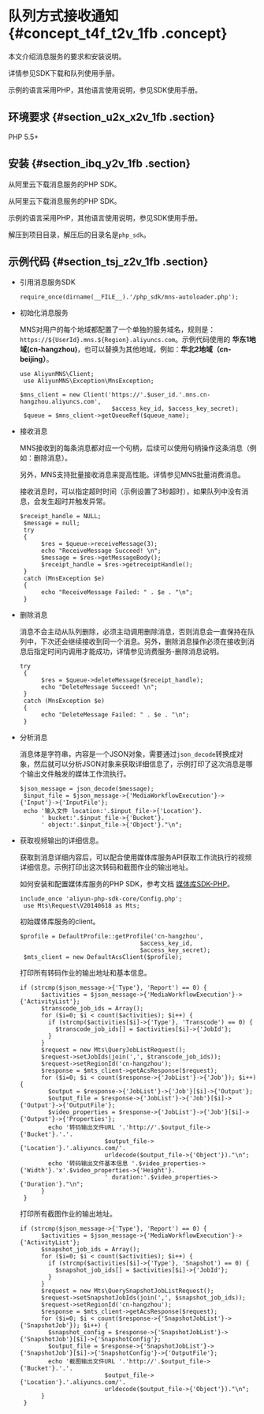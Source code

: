 # 队列方式接收通知 {#concept_t4f_t2v_1fb .concept}

本文介绍消息服务的要求和安装说明。

详情参见SDK下载和队列使用手册。

示例的语言采用PHP，其他语言使用说明，参见SDK使用手册。

## 环境要求 {#section_u2x_x2v_1fb .section}

PHP 5.5+

## 安装 {#section_ibq_y2v_1fb .section}

从阿里云下载消息服务的PHP SDK。

从阿里云下载消息服务的PHP SDK。

示例的语言采用PHP，其他语言使用说明，参见SDK使用手册。

解压到项目目录，解压后的目录名是`php_sdk`。

## 示例代码 {#section_tsj_z2v_1fb .section}

-   引用消息服务SDK

    ```
    require_once(dirname(__FILE__).'/php_sdk/mns-autoloader.php');
    ```

-   初始化消息服务

    MNS对用户的每个地域都配置了一个单独的服务域名，规则是：`https://${UserId}.mns.${Region}.aliyuncs.com`。示例代码使用的 **华东1地域\(cn-hangzhou\)**，也可以替换为其他地域，例如：**华北2地域（cn-beijing）**。

    ```
    use AliyunMNS\Client;
     use AliyunMNS\Exception\MnsException;
    ```

    ```
    $mns_client = new Client('https://'.$user_id.'.mns.cn-hangzhou.aliyuncs.com',
                              $access_key_id, $access_key_secret);
     $queue = $mns_client->getQueueRef($queue_name);
    ```

-   接收消息

    MNS接收到的每条消息都对应一个句柄，后续可以使用句柄操作这条消息（例如：删除消息）。

    另外，MNS支持批量接收消息来提高性能。详情参见MNS批量消费消息。

    接收消息时，可以指定超时时间（示例设置了3秒超时），如果队列中没有消息，会发生超时并触发异常。

    ```
    $receipt_handle = NULL;
     $message = null;
     try
     {
          $res = $queue->receiveMessage(3);
          echo "ReceiveMessage Succeed! \n";
          $message = $res->getMessageBody();
          $receipt_handle = $res->getreceiptHandle();
     }
     catch (MnsException $e)
     {
          echo "ReceiveMessage Failed: " . $e . "\n";
     }
    ```

-   删除消息

    消息不会主动从队列删除，必须主动调用删除消息，否则消息会一直保持在队列中，下次还会继续接收到同一个消息。另外，删除消息操作必须在接收到消息后指定时间内调用才能成功，详情参见消费服务-删除消息说明。

    ```
    try
     {
          $res = $queue->deleteMessage($receipt_handle);
          echo "DeleteMessage Succeed! \n";
     }
     catch (MnsException $e)
     {
          echo "DeleteMessage Failed: " . $e . "\n";
     }
    ```

-   分析消息

    消息体是字符串，内容是一个JSON对象，需要通过`json_decode`转换成对象，然后就可以分析JSON对象来获取详细信息了，示例打印了这次消息是哪个输出文件触发的媒体工作流执行。

    ```
    $json_message = json_decode($message);
     $input_file = $json_message->{'MediaWorkflowExecution'}->{'Input'}->{'InputFile'};
     echo '输入文件 location:'.$input_file->{'Location'}.
          ' bucket:'.$input_file->{'Bucket'}.
          ' object:'.$input_file->{'Object'}."\n";
    ```

-   获取视频输出的详细信息。

    获取到消息详细内容后，可以配合使用媒体库服务API获取工作流执行的视频详细信息。示例打印出这次转码和截图作业的输出地址。

    如何安装和配置媒体库服务的PHP SDK，参考文档 [媒体库SDK-PHP](https://help.aliyun.com/document_detail/44592.html)。

    ```
    include_once 'aliyun-php-sdk-core/Config.php';
     use Mts\Request\V20140618 as Mts;
    ```

    初始媒体库服务的client。

    ```
    $profile = DefaultProfile::getProfile('cn-hangzhou',
                                      $access_key_id,
                                      $access_key_secret);
     $mts_client = new DefaultAcsClient($profile);
    ```

    打印所有转码作业的输出地址和基本信息。

    ```
    if (strcmp($json_message->{'Type'}, 'Report') == 0) {
          $activities = $json_message->{'MediaWorkflowExecution'}->{'ActivityList'};
          $transcode_job_ids = Array();
          for ($i=0; $i < count($activities); $i++) {
            if (strcmp($activities[$i]->{'Type'}, 'Transcode') == 0) {
              $transcode_job_ids[] = $activities[$i]->{'JobId'};
            }
          }
          $request = new Mts\QueryJobListRequest();
          $request->setJobIds(join(',', $transcode_job_ids));
          $request->setRegionId('cn-hangzhou');
          $response = $mts_client->getAcsResponse($request);
          for ($i=0; $i < count($response->{'JobList'}->{'Job'}); $i++) {
            $output = $response->{'JobList'}->{'Job'}[$i]->{'Output'};
            $output_file = $response->{'JobList'}->{'Job'}[$i]->{'Output'}->{'OutputFile'};
            $video_properties = $response->{'JobList'}->{'Job'}[$i]->{'Output'}->{'Properties'};
            echo '转码输出文件URL '.'http://'.$output_file->{'Bucket'}.'.'.
                            $output_file->{'Location'}.'.aliyuncs.com/'.
                            urldecode($output_file->{'Object'})."\n";
            echo '转码输出文件基本信息 '.$video_properties->{'Width'}.'x'.$video_properties->{'Height'}.
                            ' duration:'.$video_properties->{'Duration'}."\n";
          }
     }
    ```

    打印所有截图作业的输出地址。

    ```
    if (strcmp($json_message->{'Type'}, 'Report') == 0) {
          $activities = $json_message->{'MediaWorkflowExecution'}->{'ActivityList'};
          $snapshot_job_ids = Array();
          for ($i=0; $i < count($activities); $i++) {
            if (strcmp($activities[$i]->{'Type'}, 'Snapshot') == 0) {
              $snapshot_job_ids[] = $activities[$i]->{'JobId'};
            }
          }
          $request = new Mts\QuerySnapshotJobListRequest();
          $request->setSnapshotJobIds(join(',', $snapshot_job_ids));
          $request->setRegionId('cn-hangzhou');
          $response = $mts_client->getAcsResponse($request);
          for ($i=0; $i < count($response->{'SnapshotJobList'}->{'SnapshotJob'}); $i++) {
            $snapshot_config = $response->{'SnapshotJobList'}->{'SnapshotJob'}[$i]->{'SnapshotConfig'};
            $output_file = $response->{'SnapshotJobList'}->{'SnapshotJob'}[$i]->{'SnapshotConfig'}->{'OutputFile'};
            echo '截图输出文件URL '.'http://'.$output_file->{'Bucket'}.'.'.
                            $output_file->{'Location'}.'.aliyuncs.com/'.
                            urldecode($output_file->{'Object'})."\n";
          }
     }
    ```


